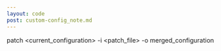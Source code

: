 ```yaml
---
layout: code
post: custom-config_note.md
---
```



patch &lt;current_configuration&gt; -i &lt;patch_file&gt; -o merged_configuration

